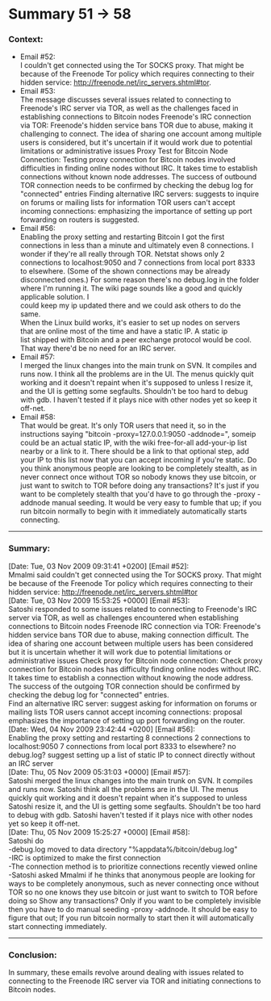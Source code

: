 # Summary 51 -\> 58  
  
### Context:  
* Email \#52:   
I couldn't get connected using the Tor SOCKS proxy. That might be  
because of the Freenode Tor policy which requires connecting to their  
hidden service: http://freenode.net/irc_servers.shtml#tor.
* Email \#53:  
The message discusses several issues related to connecting to Freenode's IRC server via TOR, as well as the challenges faced in establishing connections to Bitcoin nodes
Freenode's IRC connection via TOR: Freenode's hidden service bans TOR due to abuse, making it challenging to connect. The idea of sharing one account among multiple users is considered, but it's uncertain if it would work due to potential limitations or administrative issues
Proxy Test for Bitcoin Node Connection: Testing proxy connection for Bitcoin nodes involved difficulties in finding online nodes without IRC. It takes time to establish connections without known node addresses. The success of outbound TOR connection needs to be confirmed by checking the debug log for "connected" entries
Finding alternative IRC servers: suggests to inquire on forums or mailing lists for information
TOR users can't accept incoming connections: emphasizing the importance of setting up port forwarding on routers is suggested.
* Email \#56:   
Enabling the proxy setting and restarting Bitcoin I got the first  
connections in less than a minute and ultimately even 8 connections. I  
wonder if they're all really through TOR. Netstat shows only 2  
connections to localhost:9050 and 7 connections from local port 8333  
to elsewhere. (Some of the shown connections may be already  
disconnected ones.) For some reason there's no debug.log in the folder  
where I'm running it.
The wiki page sounds like a good and quickly applicable solution. I  
could keep my ip updated there and we could ask others to do the same.  
When the Linux build works, it's easier to set up nodes on servers  
that are online most of the time and have a static IP. A static ip  
list shipped with Bitcoin and a peer exchange protocol would be cool.  
That way there'd be no need for an IRC server.
* Email \#57:  
I merged the linux changes into the main trunk on SVN.  It compiles and 
runs now.  I think all the problems are in the UI.  The menus quickly 
quit working and it doesn't repaint when it's supposed to unless I 
resize it, and the UI is getting some segfaults.  Shouldn't be too hard 
to debug with gdb.  I haven't tested if it plays nice with other nodes 
yet so keep it off-net.
* Email \#58:   
That would be great.  It's only TOR users that need it, so in the 
instructions saying "bitcoin -proxy=127.0.0.1:9050 -addnode=<someip>", 
someip could be an actual static IP, with the wiki free-for-all 
add-your-ip list nearby or a link to it.  There should be a link to that optional step, add your IP to this list now that you can accept incoming 
if you're static.
Do you think anonymous people are looking to be completely stealth, as 
in never connect once without TOR so nobody knows they use bitcoin, or 
just want to switch to TOR before doing any transactions?  It's just if 
you want to be completely stealth that you'd have to go through the 
-proxy -addnode manual seeding.  It would be very easy to fumble that 
up; if you run bitcoin normally to begin with it immediately 
automatically starts connecting.
  
***  
### Summary:  
[Date: Tue, 03 Nov 2009 09:31:41 +0200] [Email #52]:  
Mmalmi said couldn't get connected using the Tor SOCKS proxy. 
That might be because of the Freenode Tor policy which requires connecting to their hidden service: http://freenode.net/irc_servers.shtml#tor   
[Date: Tue, 03 Nov 2009 15:53:25 +0000] [Email #53]:    
Satoshi responded to some issues related to connecting to Freenode's IRC server via TOR, as well as challenges encountered when establishing connections to Bitcoin nodes
Freenode IRC connection via TOR: Freenode's hidden service bans TOR due to abuse, making connection difficult. The idea of sharing one account between multiple users has been considered but it is uncertain whether it will work due to potential limitations or administrative issues
Check proxy for Bitcoin node connection: Check proxy connection for Bitcoin nodes has difficulty finding online nodes without IRC. It takes time to establish a connection without knowing the node address. The success of the outgoing TOR connection should be confirmed by checking the debug log for "connected" entries.  
Find an alternative IRC server: suggest asking for information on forums or mailing lists
TOR users cannot accept incoming connections: proposal emphasizes the importance of setting up port forwarding on the router.    
[Date: Wed, 04 Nov 2009 23:42:44 +0200] [Email #56]:    
Enabling the proxy setting and restarting
8 connections
2 connections to localhost:9050
7 connections from local port 8333 to elsewhere?
no debug.log?
suggest setting up a list of static IP to connect directly without an IRC server  
[Date: Thu, 05 Nov 2009 05:31:03 +0000] [Email #57]:  
Satoshi merged the linux changes into the main trunk on SVN.
It compiles and runs now.  Satoshi think all the problems are in the UI.
The menus quickly quit working and it doesn't repaint when it's supposed to unless Satoshi resize it, and the UI is getting some segfaults.  Shouldn't be too hard to debug with gdb. Satoshi haven't tested if it plays nice with other nodes yet so keep it off-net.  
[Date: Thu, 05 Nov 2009 15:25:27 +0000] [Email #58]:  
Satoshi do  
-debug.log moved to data directory "%appdata%/bitcoin/debug.log"  
-IRC is optimized to make the first connection  
-The connection method is to prioritize connections recently viewed online  
-Satoshi asked Mmalmi if he thinks that anonymous people are looking for ways to be completely anonymous, such as never connecting once without TOR so no one knows they use bitcoin or just want to switch to TOR before doing so Show any transactions? Only if you want to be completely invisible then you have to do manual seeding -proxy -addnode. It should be easy to figure that out; If you run bitcoin normally to start then it will automatically start connecting immediately.
***    
### Conclusion:  
In summary, these emails revolve around dealing with issues related to connecting to the Freenode IRC server via TOR and initiating connections to Bitcoin nodes.
